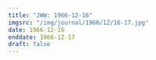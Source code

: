 ```yaml
---
title: "JWW: 1966-12-16"
imgsrc: "/img/journal/1966/12/16-17.jpg"
date: 1966-12-16
enddate: 1966-12-17
draft: false
---
```


<!-- fix pre-formatted input -->
